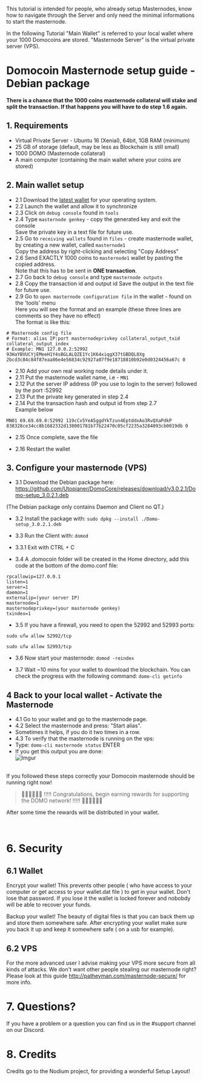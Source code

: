 This tutorial is intended for people, who already setup Masternodes, know how to navigate through the Server and only need the minimal informations to start the masternode.

In the following Tutorial "Main Wallet" is referred to your local wallet where your 1000 Domocoins are stored. "Masternode Server" is the virtual private server (VPS).

# Domocoin Masternode setup guide - Debian package

<b>There is a chance that the 1000 coins masternode collateral will stake and split the transaction. If that happens you will have to do step 1.6 again.</b>

## 1. Requirements
* Virtual Private Server - Ubuntu 16 (Xenial), 64bit, 1GB RAM (minimum) <br />
* 25 GB of storage (default, may be less as Blockchain is still small) <br />
* 1000 DOMO (Masternode collateral) <br />
* A main computer (containing the main wallet where your coins are stored)  <br />

## 2. Main wallet setup
* 2.1 Download the [latest wallet](https://github.com/Utopianer/DOMO-Project/releases) for your operating system.<br>
* 2.2 Launch the wallet and allow it to synchronize <br />
* 2.3 Click on `debug console` found in `tools`
* 2.4 Type `masternode genkey` - copy the generated key and exit the console<br />
Save the private key in a text file for future use.<br>
* 2.5 Go to `receiving wallets` found in `files` - create masternode wallet, by creating a new wallet, called `masternode1` <br />
Copy the address by right-clicking and selecting "Copy Address"<br>
* 2.6 Send EXACTLY 1000 coins to `masternode1` wallet by pasting the copied address.<br>
Note that this has to be sent in **ONE transaction**. <br />
* 2.7 Go back to `debug console` and type `masternode outputs` <br />
* 2.8 Copy the transaction id and output id
Save the output in the text file for future use.
* 2.9 Go to `open masternode configuration file` in the wallet - found on the 'tools' menu <br />
Here you will see the format and an example (these three lines are comments so they have no effect) <br />
The format is like this:

```
# Masternode config file
# Format: alias IP:port masternodeprivkey collateral_output_txid collateral_output_index
# Example: MN1 127.0.0.2:52992 93HaYBVUCYjEMeeH1Y4sBGLALQZE1Yc1K64xiqgX37tGBDQL8Xg 2bcd3c84c84f87eaa86e4e56834c92927a07f9e18718810b92e0d0324456a67c 0
```

* 2.10 Add your own real working node details under it. <br />
* 2.11 Put the masternode wallet name, i.e - `MN1` <br />
* 2.12 Put the server IP address (IP you use to login to the server) followed by the port :52992 <br />
* 2.13 Put the private key generated in step 2.4 <br />
* 2.14 Put the transaction hash and output id from step 2.7 <br />
Example below

```
MN01 69.69.69.0:52992 119cCx5YeA5ggdYkTzun4EptddxAo3RvQXaPdkP 838328ce34cc8b1682332d138001781b77b22470c05cf2235a3284093cb0019db 0
```

* 2.15 Once complete, save the file <br />

* 2.16 Restart the wallet<br>

## 3. Configure your masternode (VPS)
* 3.1 Download the Debian package here:
https://github.com/Utopianer/DomoCore/releases/download/v3.0.2.1/Domo-setup_3.0.2.1.deb

(The Debian package only contains Daemon and Client no QT.)

* 3.2 Install the package with:
`sudo dpkg --install ./Domo-setup_3.0.2.1.deb`

* 3.3 Run the Client with:
`domod`

* 3.3.1 Exit with CTRL + C

* 3.4 A .domocoin folder will be created in the Home directory, add this code at the bottom of the domo.conf file:

```
rpcallowip=127.0.0.1
listen=1
server=1
daemon=1
externalip=(your server IP)
masternode=1
masternodeprivkey=(your masternode genkey)
txindex=1
```

* 3.5 If you have a firewall, you need to open the 52992 and 52993 ports:
```
sudo ufw allow 52992/tcp

sudo ufw allow 52993/tcp
```
* 3.6 Now start your masternode:
`domod -reindex`

* 3.7 Wait ~10 mins for your wallet to download the blockchain. You can check the progress with the following command:
`domo-cli getinfo`

## 4 Back to your local wallet - Activate the Masternode
* 4.1 Go to your wallet and go to the masternode page.<br>
* 4.2 Select the masternode and press: "Start alias".<br>
* Sometimes it helps, if you do it two times in a row.<br>
* 4.3 To verify that the masternode is running on the vps:
* Type: `domo-cli masternode status`  ENTER
* If you get this output you are done:<br>
![Imgur](https://i.imgur.com/tWVgO2O.png)

<br>
If you followed these steps correctly your Domocoin masternode should be running right now!<br>

> 🎉🎉🎉🎉🎉🎉 !!!!! Congratulations, begin earning rewards for supporting the DOMO network! !!!!! 🎉🎉🎉🎉🎉🎉<br>

After some time the rewards will be distributed in your wallet.

<br>

# 6. Security

## 6.1 Wallet

Encrypt your wallet! This prevents other people ( who have access to your computer or get access to your wallet.dat file ) to get in your wallet. Don't lose that password. If you lose it the wallet is locked forever and nobobdy will be able to recover your funds.

Backup your wallet! The beauty of digital files is that you can back them up and store them somewhere safe. After encrypting your wallet make sure you back it up and keep it somewhere safe ( on a usb for example).

## 6.2 VPS

For the more advanced user I advise making your VPS more secure from all kinds of attacks. We don't want other people stealing our masternode right?
Please look at this guide http://patheyman.com/masternode-secure/ for more info.

# 7. Questions?

If you have a problem or a question you can find us in the #support channel on our Discord.

# 8. Credits

Credits go to the Nodium project, for providing a wonderful Setup Layout!
